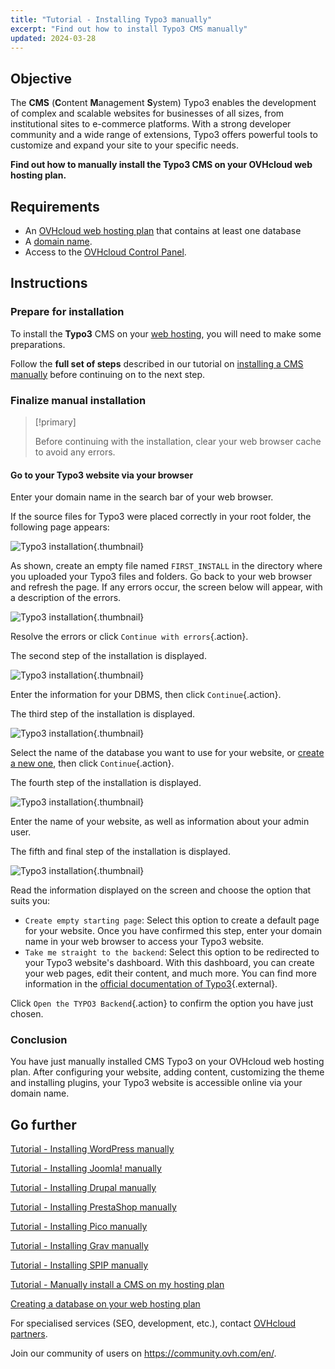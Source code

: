 ```yaml
---
title: "Tutorial - Installing Typo3 manually"
excerpt: "Find out how to install Typo3 CMS manually"
updated: 2024-03-28
---
```


## Objective

The **CMS** (**C**ontent **M**anagement **S**ystem) Typo3 enables the development of complex and scalable websites for businesses of all sizes, from institutional sites to e-commerce platforms. With a strong developer community and a wide range of extensions, Typo3 offers powerful tools to customize and expand your site to your specific needs.

**Find out how to manually install the Typo3 CMS on your OVHcloud web hosting plan.**

## Requirements

- An [OVHcloud web hosting plan](https://www.ovhcloud.com/en-ie/web-hosting/) that contains at least one database
- A [domain name](https://www.ovhcloud.com/en-ie/domains/).
- Access to the [OVHcloud Control Panel](https://www.ovh.com/auth/?action=gotomanager&from=https://www.ovh.ie/&ovhSubsidiary=ie).

## Instructions

### Prepare for installation

To install the **Typo3** CMS on your [web hosting](https://www.ovhcloud.com/en-ie/web-hosting/), you will need to make some preparations.

Follow the **full set of steps** described in our tutorial on [installing a CMS manually](/pages/web_cloud/web_hosting/cms_manual_installation) before continuing on to the next step.

### Finalize manual installation

> [!primary]
>
> Before continuing with the installation, clear your web browser cache to avoid any errors.
>

#### Go to your Typo3 website via your browser

Enter your domain name in the search bar of your web browser.

If the source files for Typo3 were placed correctly in your root folder, the following page appears:

![Typo3 installation](images/install_step_one.png){.thumbnail}

As shown, create an empty file named `FIRST_INSTALL` in the directory where you uploaded your Typo3 files and folders. Go back to your web browser and refresh the page. If any errors occur, the screen below will appear, with a description of the errors.

![Typo3 installation](images/install_step_2_error.png){.thumbnail}

Resolve the errors or click `Continue with errors`{.action}.

The second step of the installation is displayed.

![Typo3 installation](images/install_step_2.png){.thumbnail}

Enter the information for your DBMS, then click `Continue`{.action}.

The third step of the installation is displayed.

![Typo3 installation](images/install_step_3.png){.thumbnail}

Select the name of the database you want to use for your website, or [create a new one](/pages/web_cloud/web_hosting/sql_create_database), then click `Continue`{.action}.

The fourth step of the installation is displayed.

![Typo3 installation](images/install_step_4.png){.thumbnail}

Enter the name of your website, as well as information about your admin user.

The fifth and final step of the installation is displayed.

![Typo3 installation](images/install_step_5.png){.thumbnail}

Read the information displayed on the screen and choose the option that suits you:

- `Create empty starting page`: Select this option to create a default page for your website. Once you have confirmed this step, enter your domain name in your web browser to access your Typo3 website.
- `Take me straight to the backend`: Select this option to be redirected to your Typo3 website's dashboard. With this dashboard, you can create your web pages, edit their content, and much more. You can find more information in the [official documentation of Typo3](https://docs.typo3.org/Home/GettingStarted.html){.external}.

Click `Open the TYPO3 Backend`{.action} to confirm the option you have just chosen.

### Conclusion

You have just manually installed CMS Typo3 on your OVHcloud web hosting plan. After configuring your website, adding content, customizing the theme and installing plugins, your Typo3 website is accessible online via your domain name.

## Go further <a name="go-further"></a>

[Tutorial - Installing WordPress manually](/pages/web_cloud/web_hosting/cms_manual_installation_wordpress)

[Tutorial - Installing Joomla! manually](/pages/web_cloud/web_hosting/cms_manual_installation_joomla)

[Tutorial - Installing Drupal manually](/pages/web_cloud/web_hosting/cms_manual_installation_drupal)

[Tutorial - Installing PrestaShop manually](/pages/web_cloud/web_hosting/cms_manual_installation_prestashop)

[Tutorial - Installing Pico manually](/pages/web_cloud/web_hosting/cms_manual_installation_pico)

[Tutorial - Installing Grav manually](/pages/web_cloud/web_hosting/cms_manual_installation_grav)

[Tutorial - Installing SPIP manually](/pages/web_cloud/web_hosting/cms_manual_installation_spip)

[Tutorial - Manually install a CMS on my hosting plan](/pages/web_cloud/web_hosting/cms_manual_installation)

[Creating a database on your web hosting plan](/pages/web_cloud/web_hosting/sql_create_database)
 
For specialised services (SEO, development, etc.), contact [OVHcloud partners](https://partner.ovhcloud.com/en-ie/directory/).
 
Join our community of users on <https://community.ovh.com/en/>.